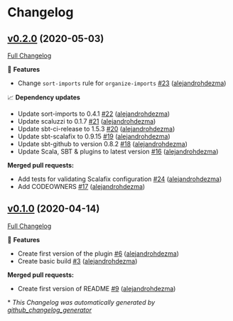 # Changelog

## [v0.2.0](https://github.com/alejandrohdezma/sbt-scalafix-defaults/tree/v0.2.0) (2020-05-03)

[Full Changelog](https://github.com/alejandrohdezma/sbt-scalafix-defaults/compare/v0.1.0...v0.2.0)

🚀 **Features**

- Change `sort-imports` rule for `organize-imports` [\#23](https://github.com/alejandrohdezma/sbt-scalafix-defaults/pull/23) ([alejandrohdezma](https://github.com/alejandrohdezma))

📈 **Dependency updates**

- Update sort-imports to 0.4.1 [\#22](https://github.com/alejandrohdezma/sbt-scalafix-defaults/pull/22) ([alejandrohdezma](https://github.com/alejandrohdezma))
- Update scaluzzi to 0.1.7 [\#21](https://github.com/alejandrohdezma/sbt-scalafix-defaults/pull/21) ([alejandrohdezma](https://github.com/alejandrohdezma))
- Update sbt-ci-release to 1.5.3 [\#20](https://github.com/alejandrohdezma/sbt-scalafix-defaults/pull/20) ([alejandrohdezma](https://github.com/alejandrohdezma))
- Update sbt-scalafix to 0.9.15 [\#19](https://github.com/alejandrohdezma/sbt-scalafix-defaults/pull/19) ([alejandrohdezma](https://github.com/alejandrohdezma))
- Update sbt-github to version 0.8.2 [\#18](https://github.com/alejandrohdezma/sbt-scalafix-defaults/pull/18) ([alejandrohdezma](https://github.com/alejandrohdezma))
- Update Scala, SBT & plugins to latest version [\#16](https://github.com/alejandrohdezma/sbt-scalafix-defaults/pull/16) ([alejandrohdezma](https://github.com/alejandrohdezma))

**Merged pull requests:**

- Add tests for validating Scalafix configuration [\#24](https://github.com/alejandrohdezma/sbt-scalafix-defaults/pull/24) ([alejandrohdezma](https://github.com/alejandrohdezma))
- Add CODEOWNERS [\#17](https://github.com/alejandrohdezma/sbt-scalafix-defaults/pull/17) ([alejandrohdezma](https://github.com/alejandrohdezma))

## [v0.1.0](https://github.com/alejandrohdezma/sbt-scalafix-defaults/tree/v0.1.0) (2020-04-14)

[Full Changelog](https://github.com/alejandrohdezma/sbt-scalafix-defaults/compare/6f1e53fccb7c4f74f50664472c3c73bec0f17f40...v0.1.0)

🚀 **Features**

- Create first version of the plugin [\#6](https://github.com/alejandrohdezma/sbt-scalafix-defaults/pull/6) ([alejandrohdezma](https://github.com/alejandrohdezma))
- Create basic build [\#3](https://github.com/alejandrohdezma/sbt-scalafix-defaults/pull/3) ([alejandrohdezma](https://github.com/alejandrohdezma))

**Merged pull requests:**

- Create first version of README [\#9](https://github.com/alejandrohdezma/sbt-scalafix-defaults/pull/9) ([alejandrohdezma](https://github.com/alejandrohdezma))



\* *This Changelog was automatically generated by [github_changelog_generator](https://github.com/github-changelog-generator/github-changelog-generator)*
